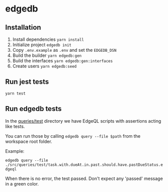 # edgedb

## Installation

1. Install dependencies `yarn install`
2. Initialize project `edgedb init`
3. Copy `.env.example` as `.env` and set the `EDGEDB_DSN`
4. Build the builder `yarn edgedb:gen`
5. Build the interfaces `yarn edgedb:gen:interfaces`
6. Create users `yarn edgedb:seed`

## Run jest tests

`yarn test`

## Run edgedb tests

In the [queries/test](./src/queries/test/) directory we have EdgeQL scripts with assertions acting like tests.

You can run those by calling `edgedb query --file $path` from the workspace root folder.

Example:

`edgedb query --file ./src/queries/test/task.with.dueAt.in.past.should.have.pastDueStatus.edgeql`

When there is no error, the test passed. Don't expect any 'passed' message in a green color.
